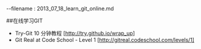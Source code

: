 --filename : 2013_07_18_learn_git_online.md

##在线学习GIT

- Try-Git 10 分钟教程 [http://try.github.io/wrap_up]
- Git Real at Code School - Level 1 [http://gitreal.codeschool.com/levels/1]
